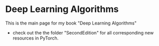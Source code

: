 # Deep Learning Algorithms

This is the main page for my book "Deep Learning Algorithms"

* check out the the folder "SecondEdition" for all corresponding new resources in PyTorch. 
